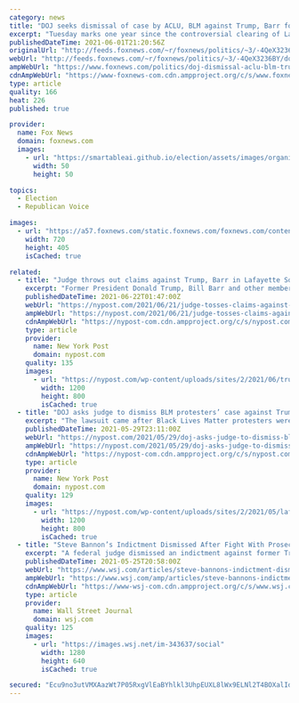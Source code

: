 ```yaml
---
category: news
title: "DOJ seeks dismissal of case by ACLU, BLM against Trump, Barr for clearing Lafayette Park"
excerpt: "Tuesday marks one year since the controversial clearing of Lafayette Square protesters before President Trump visited St. John’s Church, and Department of Justice (DOJ) lawyers have requested a federal judge toss out cases against former President Trump, former Attorney General Bill Barr and other Trump-era"
publishedDateTime: 2021-06-01T21:20:56Z
originalUrl: "http://feeds.foxnews.com/~r/foxnews/politics/~3/-4QeX3236BY/doj-dismissal-aclu-blm-trump-barr-clearing-lafayette-park"
webUrl: "http://feeds.foxnews.com/~r/foxnews/politics/~3/-4QeX3236BY/doj-dismissal-aclu-blm-trump-barr-clearing-lafayette-park"
ampWebUrl: "https://www.foxnews.com/politics/doj-dismissal-aclu-blm-trump-barr-clearing-lafayette-park.amp"
cdnAmpWebUrl: "https://www-foxnews-com.cdn.ampproject.org/c/s/www.foxnews.com/politics/doj-dismissal-aclu-blm-trump-barr-clearing-lafayette-park.amp"
type: article
quality: 166
heat: 226
published: true

provider:
  name: Fox News
  domain: foxnews.com
  images:
    - url: "https://smartableai.github.io/election/assets/images/organizations/foxnews.com-50x50.jpg"
      width: 50
      height: 50

topics:
  - Election
  - Republican Voice

images:
  - url: "https://a57.foxnews.com/static.foxnews.com/foxnews.com/content/uploads/2020/06/720/405/Lafayette-Park.jpg?ve=1&tl=1"
    width: 720
    height: 405
    isCached: true

related:
  - title: "Judge throws out claims against Trump, Barr in Lafayette Square melee"
    excerpt: "Former President Donald Trump, Bill Barr and other members of the Trump administration cannot be sued over the forcible clearing of BLM protesters from Washington DC’s Lafayette Square."
    publishedDateTime: 2021-06-22T01:47:00Z
    webUrl: "https://nypost.com/2021/06/21/judge-tosses-claims-against-trump-barr-in-lafayette-sq-melee/"
    ampWebUrl: "https://nypost.com/2021/06/21/judge-tosses-claims-against-trump-barr-in-lafayette-sq-melee/amp/"
    cdnAmpWebUrl: "https://nypost-com.cdn.ampproject.org/c/s/nypost.com/2021/06/21/judge-tosses-claims-against-trump-barr-in-lafayette-sq-melee/amp/"
    type: article
    provider:
      name: New York Post
      domain: nypost.com
    quality: 135
    images:
      - url: "https://nypost.com/wp-content/uploads/sites/2/2021/06/trump-lafayette-square-518.jpg?quality=90&strip=all&w=1200"
        width: 1200
        height: 800
        isCached: true
  - title: "DOJ asks judge to dismiss BLM protesters’ case against Trump over Lafayette Square"
    excerpt: "The lawsuit came after Black Lives Matter protesters were cleared from Lafayette Park in Washington D.C. by police."
    publishedDateTime: 2021-05-29T23:11:00Z
    webUrl: "https://nypost.com/2021/05/29/doj-asks-judge-to-dismiss-blm-protesters-lafayette-square-case-against-trump/"
    ampWebUrl: "https://nypost.com/2021/05/29/doj-asks-judge-to-dismiss-blm-protesters-lafayette-square-case-against-trump/amp/"
    cdnAmpWebUrl: "https://nypost-com.cdn.ampproject.org/c/s/nypost.com/2021/05/29/doj-asks-judge-to-dismiss-blm-protesters-lafayette-square-case-against-trump/amp/"
    type: article
    provider:
      name: New York Post
      domain: nypost.com
    quality: 129
    images:
      - url: "https://nypost.com/wp-content/uploads/sites/2/2021/05/lafayette-park.jpg?quality=90&strip=all&w=1200"
        width: 1200
        height: 800
        isCached: true
  - title: "Steve Bannon’s Indictment Dismissed After Fight With Prosecutors Over Trump Pardon’s Reach"
    excerpt: "A federal judge dismissed an indictment against former Trump adviser Steve Bannon, declining an unusual request by prosecutors to keep the fraud charges in place despite a presidential pardon."
    publishedDateTime: 2021-05-25T20:58:00Z
    webUrl: "https://www.wsj.com/articles/steve-bannons-indictment-dismissed-after-fight-with-prosecutors-over-pardons-reach-11621978062"
    ampWebUrl: "https://www.wsj.com/amp/articles/steve-bannons-indictment-dismissed-after-fight-with-prosecutors-over-pardons-reach-11621978062"
    cdnAmpWebUrl: "https://www-wsj-com.cdn.ampproject.org/c/s/www.wsj.com/amp/articles/steve-bannons-indictment-dismissed-after-fight-with-prosecutors-over-pardons-reach-11621978062"
    type: article
    provider:
      name: Wall Street Journal
      domain: wsj.com
    quality: 125
    images:
      - url: "https://images.wsj.net/im-343637/social"
        width: 1280
        height: 640
        isCached: true

secured: "Ecu9no3utVMXAazWt7P05RxgVlEaBYhlkl3UhpEUXL8lWx9ELNl2T4BOXalIdJ+ffBl4b7/vjqzYnYe4VM9lLF6UA9o2xp61KLkfcjCEgwKgyNBU/TglNMc8LBjmKiwIVvbP0Z/bdDtOFrDDDRatks2llUO1BmKvyXOqQr+YVKk1w0FSJI63PdnarT9YZtRbaQp8LnkPfOK96LhNtzKh4C37YGhT74Y42MmeM/3pZ7+ScVAEV2RE2CXLxXvQwGSx5fbw9Xz+xt4bbdBdxrBObjp+GWvUsT6WpRNyWfxAn48bDMHFX8go90fIyhzrSeGt5APzYdmDEtrJVlmpCFe37VLYp/Qc/1t43RRKkidLnNg=;/Uvj6/FsyqpqjRYf6RJaRw=="
---
```


